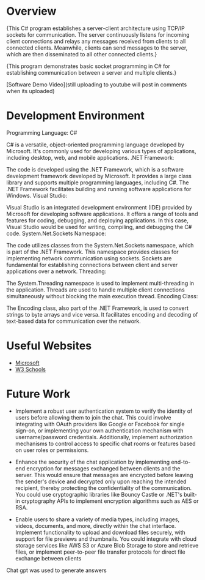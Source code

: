 # Overview

{This C# program establishes a server-client architecture using TCP/IP sockets for communication. The server continuously listens for incoming client connections and relays any messages received from clients to all connected clients. Meanwhile, clients can send messages to the server, which are then disseminated to all other connected clients.}

{This program demonstrates basic socket programming in C# for establishing communication between a server and multiple clients.}


[Software Demo Video](still uploading to youtube will post in comments when its uploaded)

# Development Environment
Programming Language: C#

C# is a versatile, object-oriented programming language developed by Microsoft. It's commonly used for developing various types of applications, including desktop, web, and mobile applications.
.NET Framework:

The code is developed using the .NET Framework, which is a software development framework developed by Microsoft. It provides a large class library and supports multiple programming languages, including C#. The .NET Framework facilitates building and running software applications for Windows.
Visual Studio:

Visual Studio is an integrated development environment (IDE) provided by Microsoft for developing software applications. It offers a range of tools and features for coding, debugging, and deploying applications. In this case, Visual Studio would be used for writing, compiling, and debugging the C# code.
System.Net.Sockets Namespace:

The code utilizes classes from the System.Net.Sockets namespace, which is part of the .NET Framework. This namespace provides classes for implementing network communication using sockets. Sockets are fundamental for establishing connections between client and server applications over a network.
Threading:

The System.Threading namespace is used to implement multi-threading in the application. Threads are used to handle multiple client connections simultaneously without blocking the main execution thread.
Encoding Class:

The Encoding class, also part of the .NET Framework, is used to convert strings to byte arrays and vice versa. It facilitates encoding and decoding of text-based data for communication over the network.
# Useful Websites

- [Microsoft](https://learn.microsoft.com/en-us/dotnet/)
- [W3 Schools](https://www.w3schools.com/cs/index.php)

# Future Work

- Implement a robust user authentication system to verify the identity of users before allowing them to join the chat. This could involve integrating with OAuth providers like Google or Facebook for single sign-on, or implementing your own authentication mechanism with username/password credentials. Additionally, implement authorization mechanisms to control access to specific chat rooms or features based on user roles or permissions.

- Enhance the security of the chat application by implementing end-to-end encryption for messages exchanged between clients and the server. This would ensure that messages are encrypted before leaving the sender's device and decrypted only upon reaching the intended recipient, thereby protecting the confidentiality of the communication. You could use cryptographic libraries like Bouncy Castle or .NET's built-in cryptography APIs to implement encryption algorithms such as AES or RSA.

- Enable users to share a variety of media types, including images, videos, documents, and more, directly within the chat interface. Implement functionality to upload and download files securely, with support for file previews and thumbnails. You could integrate with cloud storage services like AWS S3 or Azure Blob Storage to store and retrieve files, or implement peer-to-peer file transfer protocols for direct file exchange between clients

Chat gpt was used to generate answers